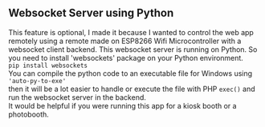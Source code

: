 ## Websocket Server using Python
This feature is optional, I made it because I wanted to control the web app remotely using a remote made on ESP8266 Wifi Microcontroller with a websocket client backend.
This websocket server is running on Python. So you need to install 'websockets' package on your Python environment.    
<code>pip install websockets</code>  
You can compile the python code to an executable file for Windows using <code>'auto-py-to-exe'</code>  
then it will be a lot easier to handle or execute the file with PHP <code>exec()</code> and run the websocket server in the backend.  
It would be helpful if you were running this app for a kiosk booth or a photobooth.
